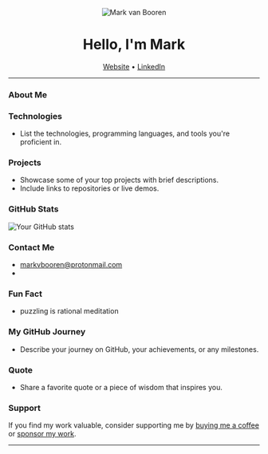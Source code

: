 <p align="center">
  <img src="your-profile-image-url" alt="Mark van Booren">
</p>

<h1 align="center">Hello, I'm Mark</h1>

<p align="center">
  <a href="https://www.markvanbooren.com">Website</a> •
  <a href="https://https://www.linkedin.com/in/markvanbooren/">LinkedIn</a>
</p>

---

### About Me



### Technologies

- List the technologies, programming languages, and tools you're proficient in.

### Projects

- Showcase some of your top projects with brief descriptions.
- Include links to repositories or live demos.

### GitHub Stats

![Your GitHub stats](https://github-readme-stats.vercel.app/api?Mark-v-Booren/&show_icons=true)

### Contact Me

- markvbooren@protonmail.com
- 

### Fun Fact

- puzzling is rational meditation 

### My GitHub Journey

- Describe your journey on GitHub, your achievements, or any milestones.

### Quote

- Share a favorite quote or a piece of wisdom that inspires you.

### Support

If you find my work valuable, consider supporting me by [buying me a coffee](https://ko-fi.com/your-coffee-link) or [sponsor my work](https://github.com/sponsors/your-username).

---





